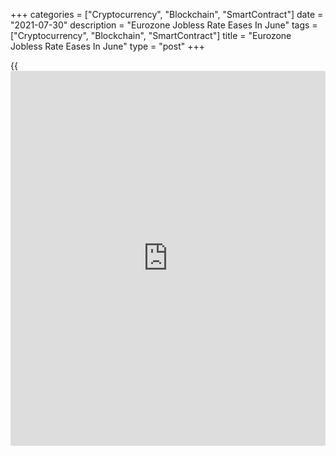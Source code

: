 +++
categories = ["Cryptocurrency", "Blockchain", "SmartContract"]
date = "2021-07-30"
description = "Eurozone Jobless Rate Eases In June"
tags = ["Cryptocurrency", "Blockchain", "SmartContract"]
title = "Eurozone Jobless Rate Eases In June"
type = "post"
+++

{{<iframe id="large-banner" src="https://www.bounty.group/#slide=25.0" width="100%" height="600" scrolling="no" style="border: 0px solid rgb(216, 221, 230); border-radius: 3px;">}}

Euro area unemployment rate dropped for a second month in a row in June
to hit its lowest level in over a year, preliminary data from the
statistical office Eurostat showed Friday.

The unemployment rate dropped to 7.7 percent from 8.0 percent in May.
The rate was expected to remain unchanged at May's original 7.9 percent.

The jobless rate was the lowest since May 2020, when it was 7.5 percent.

For the EU, the unemployment rate fell to 7.1 percent from 7.3 percent
in the previous month.

The number of unemployed in the EU totaled 14.916 million persons in
June, of whom 12.517 million persons were in the euro area.

The Eurozone figure fell by 423,000 from the previous month and that for
the EU decreased by 487,000 persons.

The youth unemployment rate, which applies to those under 25, fell to
17.3 percent in the euro area from 17.9 percent in the previous month.
The corresponding rate for the EU dropped to 17.0 percent from 17.6
percent.

The number of unemployed among the youth totaled 2.967 million in the
EU, of whom 2.431 million were in the euro area. The figure fell by
78,000 persons from the previous month in Eurozone and by 112,000
persons in the EU.

For comments and feedback [contact](https://www.playgroundfx.com/contact/): editorial@rtt[news](https://www.letsplayfx.com/blog/forex-news-website/).com

[Economic News][1]

 **What parts of the world are seeing the best (and worst) economic
performances lately? Click[here][2] to check out our [Econ Scorecard][2]
and find out! See up-to-the-moment [ranking](https://www.playgroundfx.com/blog/crypto-exchange-ranking/)s for the best and worst
performers in [GDP][3], [unemployment rate][4], [inflation][5] and much
more.**

   1. www.rtt[news](https://www.letsplayfx.com/blog/forex-news-website/).com/Content/EconomicNews.aspx
   2. www.rtt[news](https://www.letsplayfx.com/blog/forex-news-website/).com/economic-scorecard/world-rank/industrial-production/highest-performance.aspx
   3. www.rtt[news](https://www.letsplayfx.com/blog/forex-news-website/).com/economic-scorecard/world-rank/GDP/highest-performance.aspx
   4. www.rtt[news](https://www.letsplayfx.com/blog/forex-news-website/).com/economic-scorecard/world-rank/unemployment-rate/lowest-performance.aspx
   5. www.rtt[news](https://www.letsplayfx.com/blog/forex-news-website/).com/economic-scorecard/world-rank/CPI/highest-performance.aspx